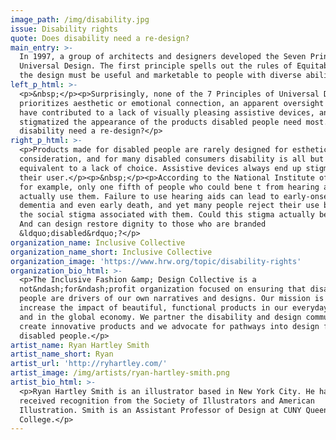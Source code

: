 ```yaml
---
image_path: /img/disability.jpg
issue: Disability rights
quote: Does disability need a re-design?
main_entry: >-
  In 1997, a group of architects and designers developed the Seven Principles of
  Universal Design. The first principle spells out the rules of Equitable Use:
  the design must be useful and marketable to people with diverse abilities.
left_p_html: >-
  <p>&nbsp;</p><p>Surprisingly, none of the 7 Principles of Universal Design
  prioritizes aesthetic or emotional connection, an apparent oversight that may
  have contributed to a lack of visually pleasing assistive devices, and all but
  stigmatized the appearance of the products disabled people need most. Does
  disability need a re-design?</p>
right_p_html: >-
  <p>Products made for disabled people are rarely designed for esthetic
  consideration, and for many disabled consumers disability is all but
  equivalent to a lack of choice. Assistive devices always end up stigmatizing
  their user.</p><p>&nbsp;</p><p>According to the National Institute of Health,
  for example, only one fifth of people who could bene t from hearing aids
  actually use them. Failure to use hearing aids can lead to early-onset
  dementia and even early death, and yet many people reject their use because of
  the social stigma associated with them. Could this stigma actually be deadly?
  And can design restore dignity to those who are branded
  &ldquo;disabled&rdquo;?</p>
organization_name: Inclusive Collective
organization_name_short: Inclusive Collective
organization_image: 'https://www.hrw.org/topic/disability-rights'
organization_bio_html: >-
  <p>The Inclusive Fashion &amp; Design Collective is a
  not&ndash;for&ndash;profit organization focused on ensuring that disabled
  people are drivers of our own narratives and designs. Our mission is to
  increase the impact of beautiful, functional products in our everyday lives
  and in the global economy. We partner the disability and design communities to
  create innovative products and we advocate for pathways into design for
  disabled people.</p>
artist_name: Ryan Hartley Smith
artist_name_short: Ryan
artist_url: 'http://ryhartley.com/'
artist_image: /img/artists/ryan-hartley-smith.png
artist_bio_html: >-
  <p>Ryan Hartley Smith is an illustrator based in New York City. He has
  received recognition from the Society of Illustrators and American
  Illustration. Smith is an Assistant Professor of Design at CUNY Queens
  College.</p>
---
```



